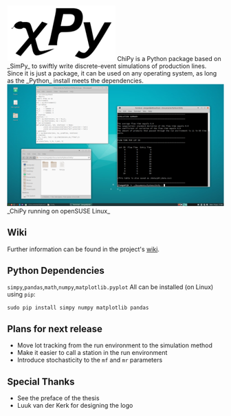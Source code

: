 <img src="https://github.com/JelleLa/ChiPy/blob/main/graphics/ChiPyBlackBG.png" width=50% height=50%>
ChiPy is a Python package based on _SimPy_ to swiftly write discrete-event simulations of production lines. Since it is just a package, it can be used on any operating system, as long as the _Python_ install meets the dependencies.
<img src="https://github.com/JelleLa/ChiPy/blob/main/graphics/mwe.png">
_ChiPy running on openSUSE Linux_

## Wiki
Further information can be found in the project's [wiki](https://github.com/JelleLa/ChiPy/wiki).

## Python Dependencies
`simpy`,`pandas`,`math`,`numpy`,`matplotlib.pyplot`
All can be installed (on Linux) using `pip`:
```
sudo pip install simpy numpy matplotlib pandas
```
## Plans for next release
* Move lot tracking from the run environment to the simulation method
* Make it easier to call a station in the run environment
* Introduce stochasticity to the `mf` and `mr` parameters

## Special Thanks
* See the preface of the thesis
* Luuk van der Kerk for designing the logo
